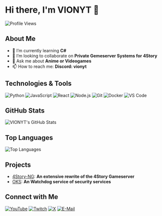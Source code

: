 # Hi there, I'm VIONYT 👋

![Profile Views](https://komarev.com/ghpvc/?username=VIONYT&color=brightgreen)

## About Me

- 🌱 I’m currently learning **C#**
- 👯 I’m looking to collaborate on **Private Gemeserver Systems for 4Story**
- 💬 Ask me about **Anime or Videogames**
- 📫 How to reach me: **Discord: vionyt**

## Technologies & Tools

![Python](https://img.shields.io/badge/-Python-333333?style=flat&logo=python)
![JavaScript](https://img.shields.io/badge/-JavaScript-333333?style=flat&logo=javascript)
![React](https://img.shields.io/badge/-React-333333?style=flat&logo=react)
![Node.js](https://img.shields.io/badge/-Node.js-333333?style=flat&logo=node.js)
![Git](https://img.shields.io/badge/-Git-333333?style=flat&logo=git)
![Docker](https://img.shields.io/badge/-Docker-333333?style=flat&logo=docker)
![VS Code](https://img.shields.io/badge/-VS%20Code-333333?style=flat&logo=visual-studio-code)

## GitHub Stats

![VIONYT's GitHub Stats](https://github-readme-stats.vercel.app/api?username=VIONYT&show_icons=true&theme=radical)

## Top Languages

![Top Languages](https://github-readme-stats.vercel.app/api/top-langs/?username=VIONYT&layout=compact&theme=radical)

## Projects

- [4Story-NG](https://github.com/VIONYT/4Ever-NG): **An extensive rewrite of the 4Story Gameserver**
- [OKS](https://github.com/VION-Sicherheit/oks): **An Watchdog service of security services**

## Connect with Me

[![YouTube](https://img.shields.io/badge/-YouTube-333333?style=flat&logo=youtube)](https://www.youtube.com/@VION0001)
[![Twitch](https://img.shields.io/badge/-Twitch-333333?style=flat&logo=twitch)](https://www.twitch.tv/vionyt)
[![X](https://img.shields.io/badge/-X-333333?style=flat&logo=x)](https://x.com/yt_vion)
[![E-Mail](https://img.shields.io/badge/-Email-333333?style=flat&logo=gmail)](mailto:yt.vion@gmail.com)
